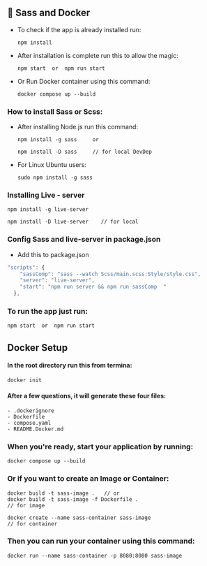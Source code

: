 ## 🎯️ Sass and Docker

- To check if the app is already installed run:

  ```
  npm install
  ```

- After installation is complete run this to allow the magic:

  ```
  npm start  or  npm run start
  ```

- Or Run Docker container using this command:
  ```
  docker compose up --build
  ```

### How to install Sass or Scss:

- After installing Node.js run this command:

  ```
  npm install -g sass     or
  ```

  ```
  npm install -D sass     // for local DevDep
  ```

- For Linux Ubuntu users:
  ```
  sudo npm install -g sass
  ```

### Installing Live - server

```
npm install -g live-server
```

```
npm install -D live-server    // for local
```

### Config Sass and live-server in package.json

- Add this to package.json

```js
"scripts": {
    "sassComp": "sass --watch Scss/main.scss:Style/style.css",
    "server": "live-server",
    "start": "npm run server && npm run sassComp  "
  },
```

### To run the app just run:

```js
npm start  or  npm run start
```

##

## Docker Setup

#### In the root directory run this from termina:

```js
docker init
```

#### After a few questions, it will generate these four files:

```
- .dockerignore
- Dockerfile
- compose.yaml
- README.Docker.md
```

### When you're ready, start your application by running:

```
docker compose up --build
```

### Or if you want to create an Image or Container:

```
docker build -t sass-image .   // or
docker build -t sass-image -f Dockerfile .
// for image
```

```
docker create --name sass-container sass-image
// for container
```

### Then you can run your container using this command:

```
docker run --name sass-container -p 8080:8080 sass-image
```
